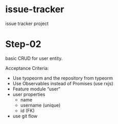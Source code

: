 # issue-tracker
issue tracker project

# Step-02
basic CRUD for user entity.

Acceptance Criteria:
- Use tyopeorm and the repository from typeorm
- Use Observables instead of Promises (use rxjs)
- Feature module “user“
- user properties
    - name
    - username (unique)
    - id (FK)
- use git flow


